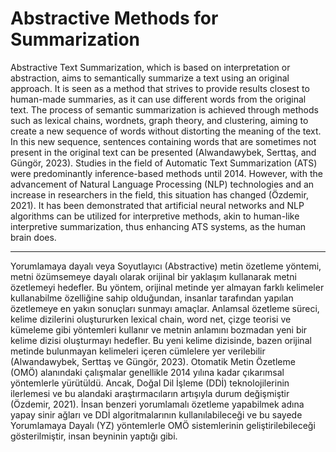 # Abstractive Methods for Summarization
Abstractive Text Summarization, which is based on interpretation or abstraction, aims to semantically summarize a text using an original approach. It is seen as a method that strives to provide results closest to human-made summaries, as it can use different words from the original text. The process of semantic summarization is achieved through methods such as lexical chains, wordnets, graph theory, and clustering, aiming to create a new sequence of words without distorting the meaning of the text. In this new sequence, sentences containing words that are sometimes not present in the original text can be presented (Alwandawybek, Serttaş, and Güngör, 2023). Studies in the field of Automatic Text Summarization (ATS) were predominantly inference-based methods until 2014. However, with the advancement of Natural Language Processing (NLP) technologies and an increase in researchers in the field, this situation has changed (Özdemir, 2021). It has been demonstrated that artificial neural networks and NLP algorithms can be utilized for interpretive methods, akin to human-like interpretive summarization, thus enhancing ATS systems, as the human brain does.

--------------------------------------------------

Yorumlamaya dayalı veya Soyutlayıcı (Abstractive) metin özetleme yöntemi, metni özümsemeye dayalı olarak orijinal bir yaklaşım kullanarak metni özetlemeyi hedefler. Bu yöntem, orijinal metinde yer almayan farklı kelimeler kullanabilme özelliğine sahip olduğundan, insanlar tarafından yapılan özetlemeye en yakın sonuçları sunmayı amaçlar. Anlamsal özetleme süreci, kelime dizilerini oluştururken lexical chain, word net, çizge teorisi ve kümeleme gibi yöntemleri kullanır ve metnin anlamını bozmadan yeni bir kelime dizisi oluşturmayı hedefler. Bu yeni kelime dizisinde, bazen orijinal metinde bulunmayan kelimeleri içeren cümlelere yer verilebilir (Alwandawybek, Serttaş ve Güngör, 2023). Otomatik Metin Özetleme (OMÖ) alanındaki çalışmalar genellikle 2014 yılına kadar çıkarımsal yöntemlerle yürütüldü. Ancak, Doğal Dil İşleme (DDİ) teknolojilerinin ilerlemesi ve bu alandaki araştırmacıların artışıyla durum değişmiştir (Özdemir, 2021). İnsan benzeri yorumlamalı özetleme yapabilmek adına yapay sinir ağları ve DDİ algoritmalarının kullanılabileceği ve bu sayede Yorumlamaya Dayalı (YZ) yöntemlerle OMÖ sistemlerinin geliştirilebileceği gösterilmiştir, insan beyninin yaptığı gibi.
